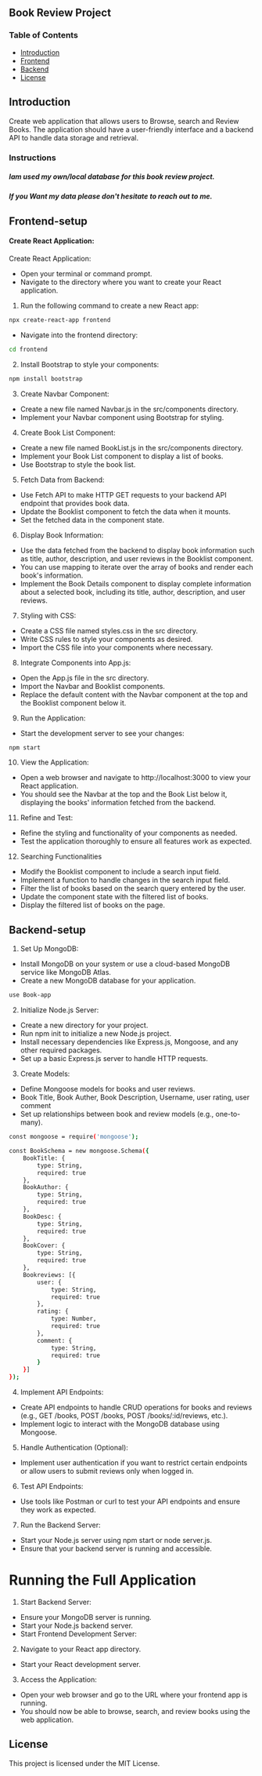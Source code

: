 ## Book Review Project
### Table of Contents

-   [Introduction](#introduction)
-   [Frontend](#frontend-setup)
-   [Backend](#backend-setup)
-   [License](#license)


## Introduction

Create web application that allows users to Browse, search and Review Books. The application should have a user-friendly interface and a backend API to handle data storage and retrieval.


### Instructions

##### Iam used my own/local database for this book review project.

##### If you Want my data please don't hesitate to reach out to me.
 

## Frontend-setup
#### Create React Application:

Create React Application:

- Open your terminal or command prompt.
- Navigate to the directory where you want to create your React application.

1. Run the following command to create a new React app:

```bash
npx create-react-app frontend
```

- Navigate into the frontend directory:

```bash
cd frontend
```
2. Install Bootstrap to style your components:

```bash
npm install bootstrap
```

3. Create Navbar Component:
- Create a new file named Navbar.js in the src/components directory.
- Implement your Navbar component using Bootstrap for styling.
4. Create Book List Component:
- Create a new file named BookList.js in the src/components directory.
- Implement your Book List component to display a list of books.
- Use Bootstrap to style the book list.
5. Fetch Data from Backend:
- Use Fetch API to make HTTP GET requests to your backend API endpoint that provides book data.
- Update the Booklist component to fetch the data when it mounts.
- Set the fetched data in the component state.
6. Display Book Information:
- Use the data fetched from the backend to display book information such as title, author, description, and user reviews in the Booklist component.
- You can use mapping to iterate over the array of books and render each book's information.
- Implement the Book Details component to display complete information about a selected book, including its title, author, description, and user reviews.

7. Styling with CSS:
- Create a CSS file named styles.css in the src directory.
- Write CSS rules to style your components as desired.
- Import the CSS file into your components where necessary.
8. Integrate Components into App.js:
- Open the App.js file in the src directory.
- Import the Navbar and Booklist components.
- Replace the default content with the Navbar component at the top and the Booklist component below it.
9. Run the Application:
- Start the development server to see your changes:

```bash
npm start
```
10. View the Application:
- Open a web browser and navigate to http://localhost:3000 to view your React application.
- You should see the Navbar at the top and the Book List below it, displaying the books' information fetched from the backend.
11. Refine and Test:
- Refine the styling and functionality of your components as needed.
- Test the application thoroughly to ensure all features work as expected.

12. Searching Functionalities
- Modify the Booklist component to include a search input field.
- Implement a function to handle changes in the search input field.
- Filter the list of books based on the search query entered by the user.
- Update the component state with the filtered list of books.
- Display the filtered list of books on the page.

## Backend-setup

1. Set Up MongoDB:

- Install MongoDB on your system or use a cloud-based MongoDB service like MongoDB Atlas.
- Create a new MongoDB database for your application.

```bash
use Book-app
```

2. Initialize Node.js Server:
- Create a new directory for your project.
- Run npm init to initialize a new Node.js project.
- Install necessary dependencies like Express.js, Mongoose, and any other required packages.
- Set up a basic Express.js server to handle HTTP requests.
3. Create Models:
- Define Mongoose models for books and user reviews.
- Book Title, Book Auther, Book Description, Username, user rating, user comment
- Set up relationships between book and review models (e.g., one-to-many).

```bash
const mongoose = require('mongoose');

const BookSchema = new mongoose.Schema({
    BookTitle: {
        type: String,
        required: true
    },
    BookAuthor: {
        type: String,
        required: true
    },
    BookDesc: {
        type: String,
        required: true
    },
    BookCover: {
        type: String,
        required: true
    },
    Bookreviews: [{
        user: {
            type: String,
            required: true
        },
        rating: {
            type: Number,
            required: true
        },
        comment: {
            type: String,
            required: true
        }
    }]
});
```

4. Implement API Endpoints:
- Create API endpoints to handle CRUD operations for books and reviews (e.g., GET /books, POST /books, POST /books/:id/reviews, etc.).
- Implement logic to interact with the MongoDB database using Mongoose.
5. Handle Authentication (Optional):
- Implement user authentication if you want to restrict certain endpoints or allow users to submit reviews only when logged in.
6. Test API Endpoints:
- Use tools like Postman or curl to test your API endpoints and ensure they work as expected.
7. Run the Backend Server:
- Start your Node.js server using npm start or node server.js.
- Ensure that your backend server is running and accessible.

# Running the Full Application
1. Start Backend Server:
- Ensure your MongoDB server is running.
- Start your Node.js backend server.
- Start Frontend Development Server:
2. Navigate to your React app directory.
- Start your React development server.
3. Access the Application:
- Open your web browser and go to the URL where your frontend app is running.
- You should now be able to browse, search, and review books using the web application.


## License

This project is licensed under the MIT License.
